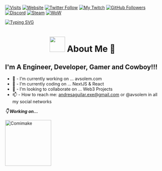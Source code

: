 [![Visits](https://komarev.com/ghpvc/?username=Avzolem&label=Visits&color=blueviolet&logo=github&style=flat-square)](https://github.com/Avzolem)
[![Website](https://img.shields.io/website?label=My%20Website&logo=Google-Chrome&logoColor=white&style=flat-square&url=https://avsolem.com/)](https://avsolem.com/)
[![Twitter Follow](https://img.shields.io/twitter/follow/avsolem?color=1DA1F2&label=Follow%20Me&logo=twitter&style=flat-square)](https://twitter.com/intent/follow?original_referer=https%3A%2F%2Fgithub.com%2FAbout-Me&screen_name=avsolem)
[![My Twitch](https://img.shields.io/twitch/status/avsolem?color=f70505&label=My%20Twitch&logo=twitch&style=flat-square)](https://www.twitch.tv/avsolem)
[![GitHub Followers](https://img.shields.io/github/followers/Avzolem?label=Github%20Followers&logo=github&style=flat-square)](https://github.com/Avzolem)
[![Discord](https://img.shields.io/badge/Uses-Discord-blue/?logo=discord&logoColor=warning&color=7289DA)](https://discord.gg/DJGFaY2)
[![Steam](https://img.shields.io/badge/Uses-Steam-blue/?logo=steam&logoColor=1b2838&color=1b2838)](https://steamcommunity.com/id/Avsolem/)
[![WoW](https://img.shields.io/badge/WoW%20Armory-Battle.net-blue?logo=battle.net)](https://worldofwarcraft.com/es-mx/character/us/quelthalas/Thaoros)

[![Typing SVG](https://readme-typing-svg.herokuapp.com/?font=Righteous&color=016EEA&size=60&center=true&vCenter=true&width=900&height=100&lines=Hello+%F0%9F%91%8B+My+Name+is+Andres;I+Am+a+JavaScript+Developer💾;Feel+Free+to+Get+in+Touch🍟+%F0%9F%98%84;Nice+to+Meet+You!!!😉)](https://github.com/Avzolem)


<h1 align="center"><img src="https://media.giphy.com/media/VgCDAzcKvsR6OM0uWg/giphy.gif" width="50"> About Me 🌮</h1>


## I'm A Engineer, Developer, Gamer and Cowboy!!!
- 🌌 - I’m currently working on ... avsolem.com
- 📖 - I’m currently coding on ... NextJS & React 
- 🚀 - I’m looking to collaborate on ... Web3 Projects
- 📫 - How to reach me: andresaguilar.exe@gmail.com or @avsolem in all my social networks

*<b>👇 Working on...</b>*

<a href="https://comimake.vercel.app">
<img align="left" alt="Comimake" width="150px" height="150px" src="https://res.cloudinary.com/comi-make/image/upload/v1657365533/logos/Comimake_dkjhgi.png" />
</a>

